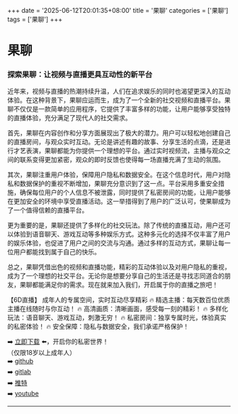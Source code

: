 +++
date = '2025-06-12T20:01:35+08:00'
title = '果聊'
categories = ['果聊']
tags = ['果聊']
+++

# 果聊

### 探索果聊：让视频与直播更具互动性的新平台

近年来，视频与直播的热潮持续升温，人们在追求娱乐的同时也渴望更深入的互动体验。在这种背景下，果聊应运而生，成为了一个全新的社交视频和直播平台。果聊不仅仅是一款简单的应用程序，它提供了丰富多样的功能，让用户能够享受独特的直播体验，充分满足了现代人的社交需求。

首先，果聊在内容创作和分享方面展现出了极大的潜力。用户可以轻松地创建自己的直播房间，与观众实时互动。无论是讲述有趣的故事、分享生活的点滴，还是进行才艺表演，果聊都能为你提供一个理想的平台。通过实时视频流，主播与观众之间的联系变得更加紧密，观众的即时反馈也使得每一场直播充满了生动的氛围。

其次，果聊注重用户体验，保障用户隐私和数据安全。在这个信息时代，用户对隐私和数据保护的重视不断增加，果聊充分意识到了这一点。平台采用多重安全措施，确保每位用户的个人信息不被泄露，同时提供了私密房间的功能，让用户能够在更加安全的环境中享受直播活动。这一举措得到了用户的广泛认可，使果聊成为了一个值得信赖的直播平台。

更为重要的是，果聊还提供了多样化的社交玩法。除了传统的直播互动，用户还可以体验到语音聊天、游戏互动等多种娱乐方式。这种多元化的选择不仅丰富了用户的娱乐体验，也促进了用户之间的交流与沟通。通过多样的互动方式，果聊让每一位用户都能找到属于自己的快乐。

总之，果聊凭借出色的视频和直播功能，精彩的互动体验以及对用户隐私的重视，成为了一个理想的社交平台。无论你是想要分享自己的生活还是寻找志同道合的朋友，果聊都能满足你的需求。现在就来加入我们，开启属于你的直播之旅吧！

【6D直播】
成年人的专属空间，实时互动尽享精彩
🔥 精选主播：每天数百位优质主播在线随时与你互动！
🔥 高清画质：清晰画面，感受每一刻的精彩！
🔥 多样化玩法：语音聊天、游戏互动，刺激无穷！
🔥 私密房间：独享专属时光，体验真实的私密体验！
🔥 安全保障：隐私与数据安全，我们承诺严格保护！

➡️ [立即下载](https://down123.s3.ap-east-1.amazonaws.com/down/down.html?channelCode=blog) ⬅️，开启你的私密世界！  
（仅限18岁以上成年人）  
➡️ [github](https://aldult-live.github.io/)  
➡️ [gitlab](https://seo-09598d.gitlab.io/)  
➡️ [推特](https://x.com/wegame33)  
➡️ [youtube](https://www.youtube.com/@6Dlive)  

---
